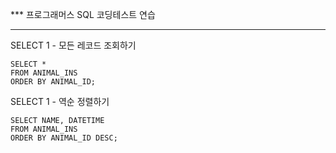 \*\*\* 프로그래머스 SQL 코딩테스트 연습

---

SELECT 1 - 모든 레코드 조회하기

```
SELECT *
FROM ANIMAL_INS
ORDER BY ANIMAL_ID;
```

SELECT 1 - 역순 정렬하기

```
SELECT NAME, DATETIME
FROM ANIMAL_INS
ORDER BY ANIMAL_ID DESC;
```
